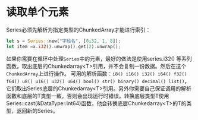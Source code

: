 # 读取单个元素

Series必须先解析为指定类型的ChunkedArray才能进行索引：

```rust
let s = Series::new("字段名", [0i32, 1, 8]);
let item =x.i32().unwrap().get(2).unwrap();
```

如果你需要在循环中处理`Series`中的元素，最好的做法是使用series.i32() 等系列函数，取出底层的Chunkedarray\<T>引用，并不会复制一份数据。然后在这个`ChunkedArray`上进行操作。
可用的解析函数：`i8() i16() i32() i64() f32() f64() u8() u16() u32() u64() bool() str() binary() decimal() list()`，它们取出Series底层的Chunkedarray\<T>引用。另外你需要自己保证调用的解析函数和底层的T类型一致，否则会出现运行时错误。转换底层类型T使用Series::cast(&DataType::Int64)函数，他会转换底层Chunkedarray\<T>的T的类型，返回新的Series。
